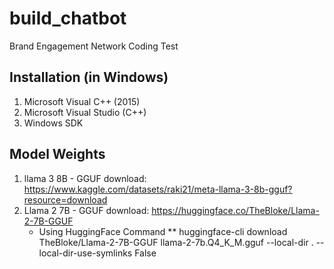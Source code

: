 # build_chatbot
Brand Engagement Network Coding Test

## Installation (in Windows)
1. Microsoft Visual C++ (2015)
2. Microsoft Visual Studio (C++)
3. Windows SDK

## Model Weights
1. llama 3 8B - GGUF download: https://www.kaggle.com/datasets/raki21/meta-llama-3-8b-gguf?resource=download
2. Llama 2 7B - GGUF download: https://huggingface.co/TheBloke/Llama-2-7B-GGUF
	* Using HuggingFace Command
	** huggingface-cli download TheBloke/Llama-2-7B-GGUF llama-2-7b.Q4_K_M.gguf --local-dir . --local-dir-use-symlinks False
